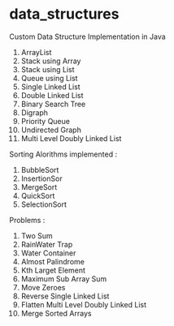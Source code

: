 # data_structures
Custom Data Structure Implementation in Java
1) ArrayList
2) Stack using Array
3) Stack using List
4) Queue using List
5) Single Linked List
6) Double Linked List
7) Binary Search Tree
8) Digraph
9) Priority Queue
10) Undirected Graph
11) Multi Level Doubly Linked List

Sorting Alorithms implemented :
1) BubbleSort
2) InsertionSor
3) MergeSort
4) QuickSort
5) SelectionSort

Problems :
1) Two Sum
2) RainWater Trap
3) Water Container
4) Almost Palindrome
5) Kth Larget Element
6) Maximum Sub Array Sum
7) Move Zeroes
8) Reverse Single Linked List
9) Flatten Multi Level Doubly Linked List
10) Merge Sorted Arrays
